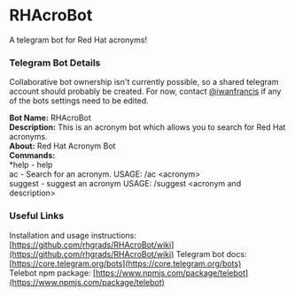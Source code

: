 # RHAcroBot
A telegram bot for Red Hat acronyms!

### Telegram Bot Details
Collaborative bot ownership isn't currently possible, so a shared telegram account should probably be created. For now, contact [@iwanfrancis](https://github.com/iwanfrancis) if any of the bots settings need to be edited.

**Bot Name:** RHAcroBot  
**Description:** This is an acronym bot which allows you to search for Red Hat acronyms.  
**About:** Red Hat Acronym Bot  
**Commands:**  
*help - help  
ac - Search for an acronym. USAGE: /ac \<acronym\>   
suggest - suggest an acronym USAGE: /suggest \<acronym and description\>

### Useful Links
Installation and usage instructions: [https://github.com/rhgrads/RHAcroBot/wiki](https://github.com/rhgrads/RHAcroBot/wiki)
Telegram bot docs: [https://core.telegram.org/bots](https://core.telegram.org/bots)  
Telebot npm package: [https://www.npmjs.com/package/telebot](https://www.npmjs.com/package/telebot)

